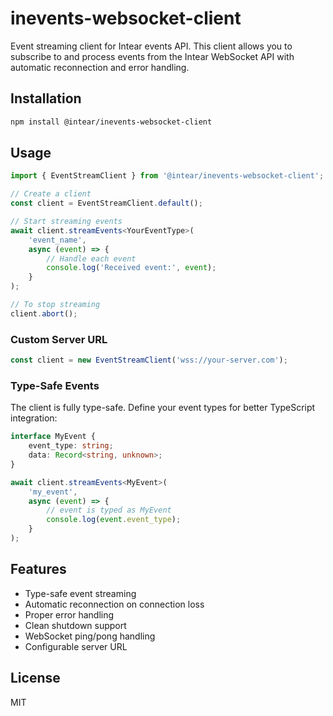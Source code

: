 # inevents-websocket-client

Event streaming client for Intear events API. This client allows you to subscribe to and process events from the Intear WebSocket API with automatic reconnection and error handling.

## Installation

```bash
npm install @intear/inevents-websocket-client
```

## Usage

```typescript
import { EventStreamClient } from '@intear/inevents-websocket-client';

// Create a client
const client = EventStreamClient.default();

// Start streaming events
await client.streamEvents<YourEventType>(
    'event_name',
    async (event) => {
        // Handle each event
        console.log('Received event:', event);
    }
);

// To stop streaming
client.abort();
```

### Custom Server URL

```typescript
const client = new EventStreamClient('wss://your-server.com');
```

### Type-Safe Events

The client is fully type-safe. Define your event types for better TypeScript integration:

```typescript
interface MyEvent {
    event_type: string;
    data: Record<string, unknown>;
}

await client.streamEvents<MyEvent>(
    'my_event',
    async (event) => {
        // event is typed as MyEvent
        console.log(event.event_type);
    }
);
```

## Features

- Type-safe event streaming
- Automatic reconnection on connection loss
- Proper error handling
- Clean shutdown support
- WebSocket ping/pong handling
- Configurable server URL

## License

MIT 

